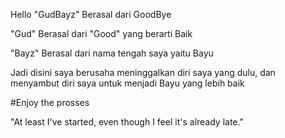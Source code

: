 Hello "GudBayz" Berasal dari GoodBye


"Gud" Berasal dari "Good" yang berarti Baik

"Bayz" Berasal dari nama tengah saya yaitu Bayu

Jadi disini saya berusaha meninggalkan diri saya yang dulu, dan menyambut diri saya untuk menjadi Bayu yang lebih baik

#Enjoy the prosses

"At least I've started, even though I feel it's already late."
